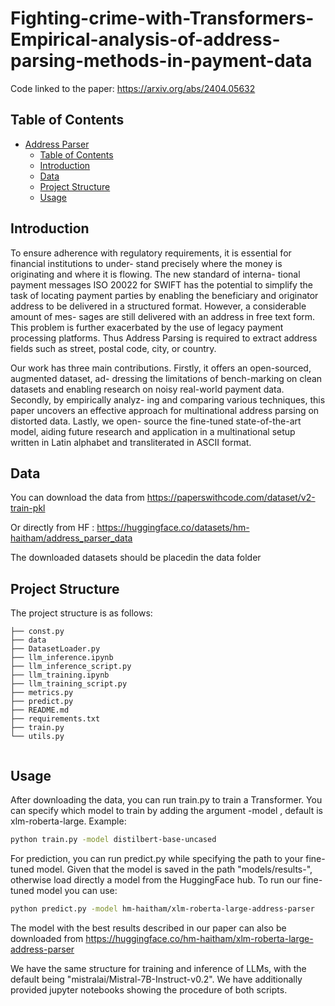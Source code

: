 # Fighting-crime-with-Transformers-Empirical-analysis-of-address-parsing-methods-in-payment-data
Code linked to the paper: https://arxiv.org/abs/2404.05632

## Table of Contents

- [Address Parser](#address-parser)
  - [Table of Contents](#table-of-contents)
  - [Introduction](#introduction)
  - [Data](#data)
  - [Project Structure](#project-structure)
  - [Usage](#usage)

## Introduction

To ensure adherence with regulatory requirements,
it is essential for financial institutions to under-
stand precisely where the money is originating and
where it is flowing. The new standard of interna-
tional payment messages ISO 20022 for SWIFT
has the potential to simplify the task of locating
payment parties by enabling the beneficiary and
originator address to be delivered in a structured
format. However, a considerable amount of mes-
sages are still delivered with an address in free text
form. This problem is further exacerbated by the
use of legacy payment processing platforms. Thus
Address Parsing is required to extract address fields
such as street, postal code, city, or country.

Our work has three main contributions. Firstly,
it offers an open-sourced, augmented dataset, ad-
dressing the limitations of bench-marking on clean
datasets and enabling research on noisy real-world
payment data. Secondly, by empirically analyz-
ing and comparing various techniques, this paper
uncovers an effective approach for multinational
address parsing on distorted data. Lastly, we open-
source the fine-tuned state-of-the-art model, aiding
future research and application in a multinational
setup written in Latin alphabet and transliterated in
ASCII format.


## Data

You can download the data from https://paperswithcode.com/dataset/v2-train-pkl

Or directly from HF : https://huggingface.co/datasets/hm-haitham/address_parser_data

The downloaded datasets should be placedin the data folder

## Project Structure

The project structure is as follows:

```
├── const.py
├── data
├── DatasetLoader.py
├── llm_inference.ipynb
├── llm_inference_script.py
├── llm_training.ipynb
├── llm_training_script.py
├── metrics.py
├── predict.py
├── README.md
├── requirements.txt
├── train.py
└── utils.py


```

## Usage
After downloading the data, you can run train.py to train a Transformer. You can specify which model to train by adding the argument -model <your-model-from-huggingface>, default is xlm-roberta-large. Example:
```bash
python train.py -model distilbert-base-uncased
```
For prediction, you can run predict.py while specifying the path to your fine-tuned model. Given that the model is saved in the path "models/results-<your-model>", otherwise load directly a model from the HuggingFace hub. To run our fine-tuned model you can use:
```bash
python predict.py -model hm-haitham/xlm-roberta-large-address-parser
```
The model with the best results described in our paper can also be downloaded from https://huggingface.co/hm-haitham/xlm-roberta-large-address-parser

We have the same structure for training and inference of LLMs, with the default being "mistralai/Mistral-7B-Instruct-v0.2". We have additionally provided jupyter notebooks showing the procedure of both scripts.
